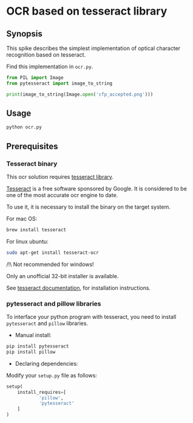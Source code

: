 # OCR based on tesseract library

## Synopsis

This spike describes the simplest implementation of optical character recognition based on tesseract. 

Find this implementation in `ocr.py`.

```python
from PIL import Image
from pytesseract import image_to_string

print(image_to_string(Image.open('cfp_accepted.png')))

```

## Usage
```bash
python ocr.py
```

## Prerequisites

### Tesseract binary

This ocr solution requires [tesseract library](https://github.com/tesseract-ocr).

[Tesseract](https://en.wikipedia.org/wiki/Tesseract_(software)) is a free software sponsored by Google.
It is considered to be one of the most accurate ocr engine to date.

To use it, it is necessary to install the binary on the target system.


For mac OS:
```bash
brew install tesseract
```
For linux ubuntu:
```bash
sudo apt-get install tesseract-ocr
```

/!\ Not recommended for windows!

Only an unofficial 32-bit installer is available.

See [tesseract documentation](https://github.com/tesseract-ocr/tesseract/wiki#windows), for installation instructions.

### pytesseract and pillow libraries
To interface your python program with tesseract, you need to install `pytesseract` and `pillow` libraries.

- Manual install:
```bash
pip install pytesseract
pip install pillow
```
- Declaring dependencies: 

Modify your `setup.py` file as follows:
```python
setup(
    install_requires=[
            'pillow',
            'pytesseract'
    ]
)
```
